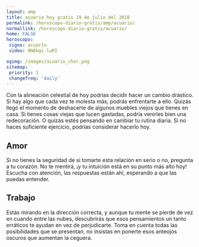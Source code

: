 ```yaml
---
layout: amp
title: acuario hoy gratis 19 de julio del 2018 
permalink: /horoscopo-diario-gratis/amp/acuario/
normallink: /horoscopo-diario-gratis/acuario/
home: FALSE
horoscopo:
 signo: acuario
 video: 0N8kgi-luRI

ogimg: /images/acuario_char.png
sitemap:
 priority: 1
 changefreq: 'daily'
---
```



Con la alineación celestial de hoy podrías decidir hacer un cambio drástico. Si hay algo que cada vez te molesta más, podrás enfrentarte a ello. Quizás llegó el momento de deshacerte de algunos muebles viejos que tienes en casa. Si tienes cosas viejas que lucen gastadas, podría venirles bien una redecoración. O quizás estés pensando en cambiar tu rutina diaria. Si no haces suficiente ejercicio, podrías considerar hacerlo hoy.

## Amor

Si no tienes la seguridad de si tomarte esta relación en serio o no, pregunta a tu corazón. No te mentirá, ¡y tu intuición está en su punto más alto hoy! Escucha con atención, las respuestas están ahí, esperando a que las puedas entender.

## Trabajo

Estás mirando en la dirección correcta, y aunque tu mente se pierde de vez en cuando entre las nubes, descubrirás que esos pensamientos un tanto erráticos te ayudan en vez de perjudicarte. Toma en cuenta todas las posibilidades que se presentan, no insistas en ponerte esos anteojos oscuros que aumentan la ceguera.